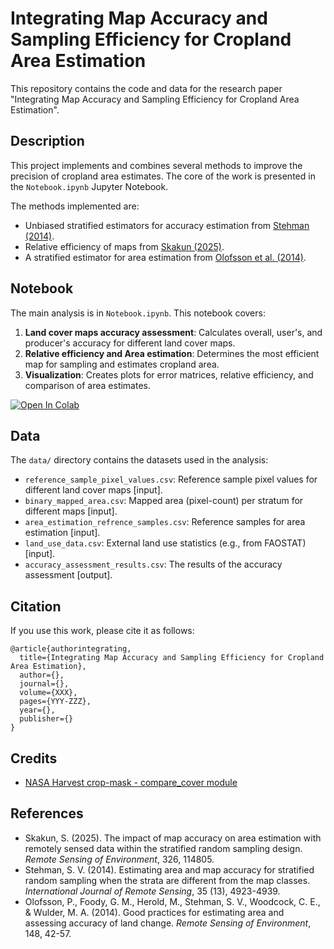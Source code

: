 # Integrating Map Accuracy and Sampling Efficiency for Cropland Area Estimation

This repository contains the code and data for the research paper "Integrating Map Accuracy and Sampling Efficiency for Cropland Area Estimation".

## Description

This project implements and combines several methods to improve the precision of cropland area estimates. The core of the work is presented in the `Notebook.ipynb` Jupyter Notebook.

The methods implemented are:
- Unbiased stratified estimators for accuracy estimation from [Stehman (2014)](https://www.tandfonline.com/doi/full/10.1080/01431161.2014.930207).
- Relative efficiency of maps from [Skakun (2025)](https://www.sciencedirect.com/science/article/pii/S0034425725002093).
- A stratified estimator for area estimation from [Olofsson et al. (2014)](https://www.sciencedirect.com/science/article/pii/S0034425714000704).

## Notebook

The main analysis is in `Notebook.ipynb`. This notebook covers:
1.  **Land cover maps accuracy assessment**: Calculates overall, user's, and producer's accuracy for different land cover maps.
2.  **Relative efficiency and Area estimation**: Determines the most efficient map for sampling and estimates cropland area.
3.  **Visualization**: Creates plots for error matrices, relative efficiency, and comparison of area estimates.

[![Open In Colab](https://colab.research.google.com/assets/colab-badge.svg)](https://colab.research.google.com/github/xylem-lab/optimizing-cropland-area-est/blob/main/Notebook.ipynb)

## Data

The `data/` directory contains the datasets used in the analysis:

- `reference_sample_pixel_values.csv`: Reference sample pixel values for different land cover maps [input].
- `binary_mapped_area.csv`: Mapped area (pixel-count) per stratum for different maps [input].
- `area_estimation_refrence_samples.csv`: Reference samples for area estimation [input].
- `land_use_data.csv`: External land use statistics (e.g., from FAOSTAT) [input].
- `accuracy_assessment_results.csv`: The results of the accuracy assessment [output].


## Citation

If you use this work, please cite it as follows:

```
@article{authorintegrating,
  title={Integrating Map Accuracy and Sampling Efficiency for Cropland Area Estimation},
  author={},
  journal={},
  volume={XXX},
  pages={YYY-ZZZ},
  year={},
  publisher={}
}
```

## Credits

- [NASA Harvest crop-mask - compare_cover module](https://github.com/nasaharvest/crop-mask/blob/master/src/compare_covermaps.py)

## References

- Skakun, S. (2025). The impact of map accuracy on area estimation with remotely sensed data within the stratified random sampling design. *Remote Sensing of Environment*, 326, 114805.
- Stehman, S. V. (2014). Estimating area and map accuracy for stratified random sampling when the strata are different from the map classes. *International Journal of Remote Sensing*, 35 (13), 4923-4939.
- Olofsson, P., Foody, G. M., Herold, M., Stehman, S. V., Woodcock, C. E., & Wulder, M. A. (2014). Good practices for estimating area and assessing accuracy of land change. *Remote Sensing of Environment*, 148, 42-57.
